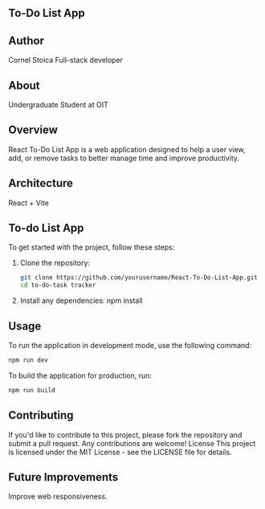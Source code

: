 ## To-Do List App

## Author

Cornel Stoica
Full-stack developer

## About

Undergraduate Student at OIT

## Overview

React To-Do List App is a web application designed to help a user view, add, or remove tasks to better manage time and improve productivity.

## Architecture

React + Vite

## To-do List App

To get started with the project, follow these steps:

1. Clone the repository:
    ```bash
    git clone https://github.com/yourusername/React-To-Do-List-App.git
    cd to-do-task tracker
    ```
2. Install any dependencies:
   npm install

## Usage

To run the application in development mode, use the following command:

```bash
npm run dev
```

To build the application for production, run:

```bash
npm run build
```

## Contributing

If you'd like to contribute to this project, please fork the repository and submit a pull request. Any contributions are welcome!
License
This project is licensed under the MIT License - see the LICENSE file for details.

## Future Improvements

Improve web responsiveness.
